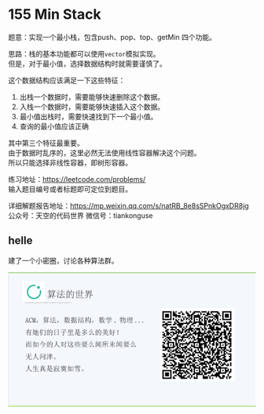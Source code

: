 # 155 Min Stack


题意：实现一个最小栈，包含push、pop、top、getMin 四个功能。  


思路：栈的基本功能都可以使用`vector`模拟实现。  
但是，对于最小值，选择数据结构时就需要谨慎了。  


这个数据结构应该满足一下这些特征：  
1. 出栈一个数据时，需要能够快速删除这个数据。  
2. 入栈一个数据时，需要能够快速插入这个数据。  
3. 最小值出栈时，需要快速找到下一个最小值。  
4. 查询的最小值应该正确  


其中第三个特征最重要。  
由于数据时乱序的，这里必然无法使用线性容器解决这个问题。  
所以只能选择非线性容器，即树形容器。  


练习地址：https://leetcode.com/problems/  
输入题目编号或者标题即可定位到题目。  


详细解题报告地址：https://mp.weixin.qq.com/s/natRB_8e8sSPnkOgxDR8jg  
公众号：天空的代码世界
微信号：tiankonguse 


## helle

建了一个小密圈，讨论各种算法群。  

![小密圈](/images/suanfa_xiaomiquan.jpg)


